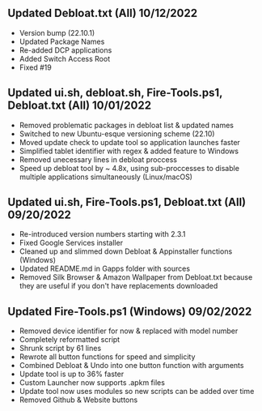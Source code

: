 ## Updated Debloat.txt (All) 10/12/2022
- Version bump (22.10.1)
- Updated Package Names
- Re-added DCP applications
- Added Switch Access Root
- Fixed #19

## Updated ui.sh, debloat.sh, Fire-Tools.ps1, Debloat.txt (All) 10/01/2022
- Removed problematic packages in debloat list & updated names
- Switched to new Ubuntu-esque versioning scheme (22.10)
- Moved update check to update tool so application launches faster
- Simplified tablet identifier with regex & added feature to Windows
- Removed unecessary lines in debloat proccess
- Speed up debloat tool by ~ 4.8x, using sub-proccesses to disable multiple applications simultaneously (Linux/macOS)

## Updated ui.sh, Fire-Tools.ps1, Debloat.txt (All) 09/20/2022
- Re-introduced version numbers starting with 2.3.1
- Fixed Google Services installer
- Cleaned up and slimmed down Debloat & Appinstaller functions (Windows)
- Updated README.md in Gapps folder with sources
- Removed Silk Browser & Amazon Wallpaper from Debloat.txt because they are useful if you don't have replacements downloaded

## Updated Fire-Tools.ps1 (Windows) 09/02/2022
- Removed device identifier for now & replaced with model number
- Completely reformatted script
- Shrunk script by 61 lines
- Rewrote all button functions for speed and simplicity
- Combined Debloat & Undo into one button function with arguments
- Update tool is up to 36% faster
- Custom Launcher now supports .apkm files
- Update tool now uses modules so new scripts can be added over time
- Removed Github & Website buttons
